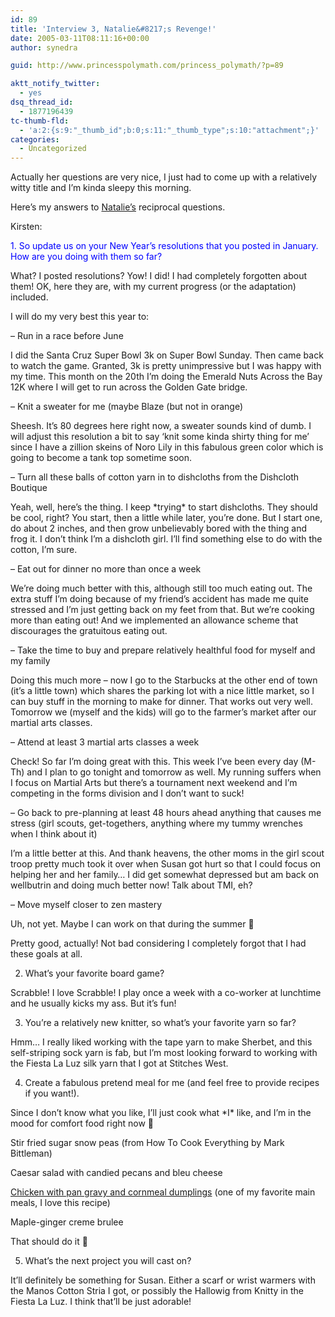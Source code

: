 ```yaml
---
id: 89
title: 'Interview 3, Natalie&#8217;s Revenge!'
date: 2005-03-11T08:11:16+00:00
author: synedra

guid: http://www.princesspolymath.com/princess_polymath/?p=89

aktt_notify_twitter:
  - yes
dsq_thread_id:
  - 1877196439
tc-thumb-fld:
  - 'a:2:{s:9:"_thumb_id";b:0;s:11:"_thumb_type";s:10:"attachment";}'
categories:
  - Uncategorized
---
```

Actually her questions are very nice, I just had to come up with a relatively witty title and I&#8217;m kinda sleepy this morning.
  
Here&#8217;s my answers to [Natalie&#8217;s](http://knitting.xaviermusketeer.com) reciprocal questions.
  
Kirsten:
  
<font color="blue">1. So update us on your New Year’s resolutions that you posted in January. How are you doing with them so far?</font>
  
What? I posted resolutions? Yow! I did! I had completely forgotten about them! OK, here they are, with my current progress (or the adaptation) included.
  
I will do my very best this year to:
  
&#8211; Run in a race before June
  
I did the Santa Cruz Super Bowl 3k on Super Bowl Sunday. Then came back to watch the game. Granted, 3k is pretty unimpressive but I was happy with my time. This month on the 20th I&#8217;m doing the Emerald Nuts Across the Bay 12K where I will get to run across the Golden Gate bridge.
  
&#8211; Knit a sweater for me (maybe Blaze (but not in orange)
  
Sheesh. It&#8217;s 80 degrees here right now, a sweater sounds kind of dumb. I will adjust this resolution a bit to say &#8216;knit some kinda shirty thing for me&#8217; since I have a zillion skeins of Noro Lily in this fabulous green color which is going to become a tank top sometime soon.
  
&#8211; Turn all these balls of cotton yarn in to dishcloths from the Dishcloth Boutique
  
Yeah, well, here&#8217;s the thing. I keep \*trying\* to start dishcloths. They should be cool, right? You start, then a little while later, you&#8217;re done. But I start one, do about 2 inches, and then grow unbelievably bored with the thing and frog it. I don&#8217;t think I&#8217;m a dishcloth girl. I&#8217;ll find something else to do with the cotton, I&#8217;m sure.
  
&#8211; Eat out for dinner no more than once a week
  
We&#8217;re doing much better with this, although still too much eating out. The extra stuff I&#8217;m doing because of my friend&#8217;s accident has made me quite stressed and I&#8217;m just getting back on my feet from that. But we&#8217;re cooking more than eating out! And we implemented an allowance scheme that discourages the gratuitous eating out.
  
&#8211; Take the time to buy and prepare relatively healthful food for myself and my family
  
Doing this much more &#8211; now I go to the Starbucks at the other end of town (it&#8217;s a little town) which shares the parking lot with a nice little market, so I can buy stuff in the morning to make for dinner. That works out very well. Tomorrow we (myself and the kids) will go to the farmer&#8217;s market after our martial arts classes.
  
&#8211; Attend at least 3 martial arts classes a week
  
Check! So far I&#8217;m doing great with this. This week I&#8217;ve been every day (M-Th) and I plan to go tonight and tomorrow as well. My running suffers when I focus on Martial Arts but there&#8217;s a tournament next weekend and I&#8217;m competing in the forms division and I don&#8217;t want to suck!
  
&#8211; Go back to pre-planning at least 48 hours ahead anything that causes me stress (girl scouts, get-togethers, anything where my tummy wrenches when I think about it)
  
I&#8217;m a little better at this. And thank heavens, the other moms in the girl scout troop pretty much took it over when Susan got hurt so that I could focus on helping her and her family&#8230; I did get somewhat depressed but am back on wellbutrin and doing much better now! Talk about TMI, eh?
  
&#8211; Move myself closer to zen mastery
  
Uh, not yet. Maybe I can work on that during the summer 🙂
  
Pretty good, actually! Not bad considering I completely forgot that I had these goals at all.
  
2. What’s your favorite board game?
  
Scrabble! I love Scrabble! I play once a week with a co-worker at lunchtime and he usually kicks my ass. But it&#8217;s fun!
  
3. You’re a relatively new knitter, so what’s your favorite yarn so far?
  
Hmm&#8230; I really liked working with the tape yarn to make Sherbet, and this self-striping sock yarn is fab, but I&#8217;m most looking forward to working with the Fiesta La Luz silk yarn that I got at Stitches West.
  
4. Create a fabulous pretend meal for me (and feel free to provide recipes if you want!).
  
Since I don&#8217;t know what you like, I&#8217;ll just cook what \*I\* like, and I&#8217;m in the mood for comfort food right now 🙂
  
Stir fried sugar snow peas (from How To Cook Everything by Mark Bittleman)
  
Caesar salad with candied pecans and bleu cheese
  
[Chicken with pan gravy and cornmeal dumplings](http://www.epicurious.com/recipes/recipe_views/views/104633?epiSearchPage=http://www.epicurious.com/recipes/find/results?search=cornmeal+dumpling+chicken&x=0&y=0) (one of my favorite main meals, I love this recipe)
  
Maple-ginger creme brulee
  
That should do it 🙂
  
5. What’s the next project you will cast on?
  
It&#8217;ll definitely be something for Susan. Either a scarf or wrist warmers with the Manos Cotton Stria I got, or possibly the Hallowig from Knitty in the Fiesta La Luz. I think that&#8217;ll be just adorable!